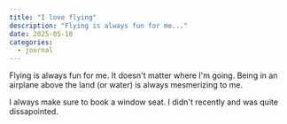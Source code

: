 ```yaml
---
title: "I love flying"
description: "Flying is always fun for me..."
date: 2025-05-10
categories:
  - journal
---
```


Flying is always fun for me. It doesn't matter where I'm going. Being in an airplane above the land (or water) is always mesmerizing to me.

I always make sure to book a window seat. I didn't recently and was quite dissapointed.
